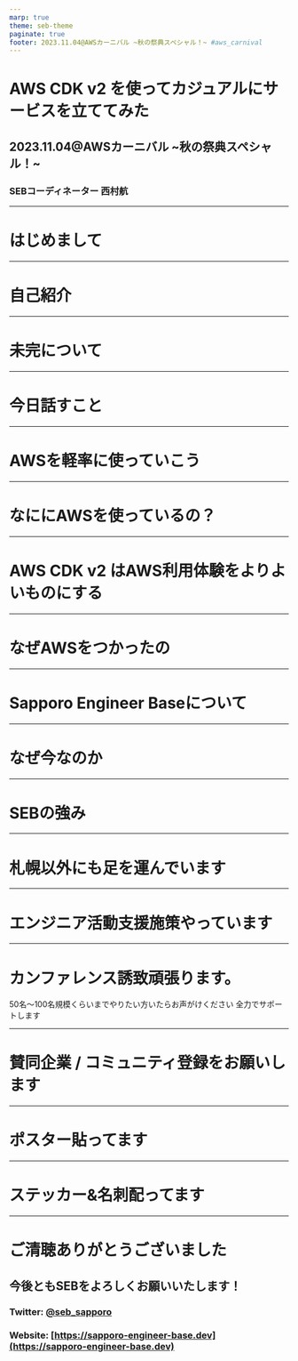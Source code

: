 ```yaml
---
marp: true
theme: seb-theme
paginate: true
footer: 2023.11.04@AWSカーニバル ~秋の祭典スペシャル！~ #aws_carnival
---
```


<style>
  section a {
    text-decoration: under;
  }
</style>

<!-- _class: cover -->
<!-- _paginate: skip -->
# AWS CDK v2 を使ってカジュアルにサービスを立ててみた	
## 2023.11.04@AWSカーニバル ~秋の祭典スペシャル！~
### SEBコーディネーター 西村航

---

# はじめまして

---

# 自己紹介

---

# 未完について

---

# 今日話すこと

---

# AWSを軽率に使っていこう

---

# なににAWSを使っているの？

---

# AWS CDK v2 はAWS利用体験をよりよいものにする

---

# なぜAWSをつかったの

---

# Sapporo Engineer Baseについて

---

# なぜ今なのか

---

# SEBの強み

---

# 札幌以外にも足を運んでいます

---

# エンジニア活動支援施策やっています

---

# カンファレンス誘致頑張ります。

50名〜100名規模くらいまでやりたい方いたらお声がけください
全力でサポートします

---

# 賛同企業 / コミュニティ登録をお願いします

---

# ポスター貼ってます

--- 

# ステッカー&名刺配ってます

--- 

<!-- _class: center -->
# ご清聴ありがとうございました

## 今後ともSEBをよろしくお願いいたします！

###  Twitter: [@seb_sapporo](https://twitter.com/seb_sapporo)
### Website: [https://sapporo-engineer-base.dev](https://sapporo-engineer-base.dev)
